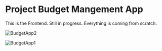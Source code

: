 # Project Budget Mangement App

This is the Frontend. Still in progress. Everything is coming from scratch.

![BudgetApp2](https://user-images.githubusercontent.com/98929413/207757565-ac71f55e-7bfc-49ab-a5a0-f81f11f03f98.gif)

![BudgetApp1](https://user-images.githubusercontent.com/98929413/206880288-35d00ad4-12b5-42de-aa4d-1e3a31ee4670.gif)
